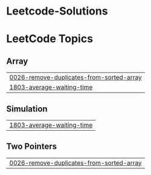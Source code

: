 # Leetcode-Solutions
<!---LeetCode Topics Start-->
# LeetCode Topics
## Array
|  |
| ------- |
| [0026-remove-duplicates-from-sorted-array](https://github.com/Tejashwini2002/Leetcode-Solutions/tree/master/0026-remove-duplicates-from-sorted-array) |
| [1803-average-waiting-time](https://github.com/Tejashwini2002/Leetcode-Solutions/tree/master/1803-average-waiting-time) |
## Simulation
|  |
| ------- |
| [1803-average-waiting-time](https://github.com/Tejashwini2002/Leetcode-Solutions/tree/master/1803-average-waiting-time) |
## Two Pointers
|  |
| ------- |
| [0026-remove-duplicates-from-sorted-array](https://github.com/Tejashwini2002/Leetcode-Solutions/tree/master/0026-remove-duplicates-from-sorted-array) |
<!---LeetCode Topics End-->